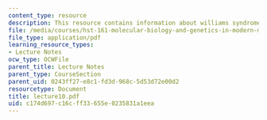 ```yaml
---
content_type: resource
description: This resource contains information about williams syndrome.
file: /media/courses/hst-161-molecular-biology-and-genetics-in-modern-medicine-fall-2007/c174d697c16cff33655e0235831a1eea_lecture10.pdf
file_type: application/pdf
learning_resource_types:
- Lecture Notes
ocw_type: OCWFile
parent_title: Lecture Notes
parent_type: CourseSection
parent_uid: 0243ff27-e8c1-fd3d-968c-5d53d72e00d2
resourcetype: Document
title: lecture10.pdf
uid: c174d697-c16c-ff33-655e-0235831a1eea
---
```

